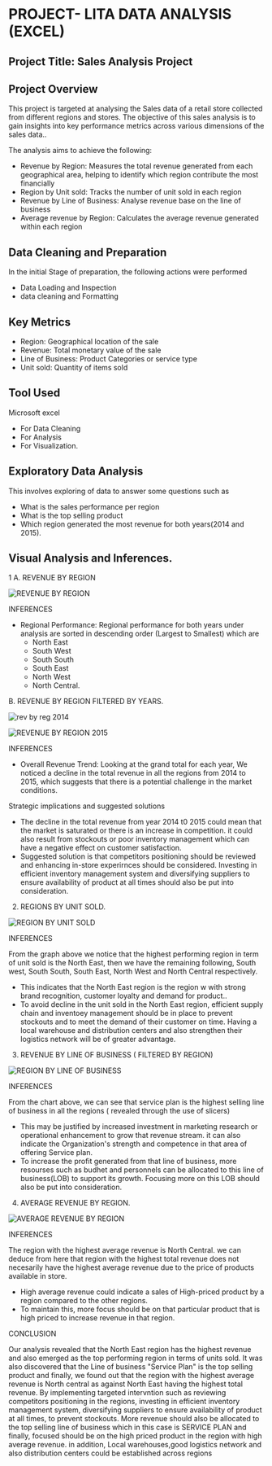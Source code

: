 # PROJECT- LITA DATA ANALYSIS (EXCEL)

## Project Title: Sales Analysis Project


## Project Overview
This project is targeted at analysing the Sales data of a retail store collected from different regions and stores. The objective of this sales analysis is to gain insights into key performance metrics across various dimensions of the sales data.. 

The analysis aims to achieve the following:
 * Revenue by Region: Measures the total revenue generated from each geographical area, helping to identify which region contribute the most financially
 * Region by Unit sold: Tracks the number of unit sold in each region
 * Revenue by Line of Business: Analyse revenue base on the line of business
 * Average revenue by Region: Calculates the average revenue generated within each region


## Data Cleaning and Preparation

In the initial Stage of preparation, the following actions were performed
* Data Loading and Inspection
* data cleaning and Formatting


## Key Metrics
 * Region: Geographical location of the sale
 * Revenue: Total monetary value of the sale
 * Line of Business: Product Categories or service type
 * Unit sold: Quantity of items sold


## Tool Used
Microsoft excel
 * For Data Cleaning
 * For Analysis
 * For Visualization.
 

## Exploratory Data Analysis
This involves exploring of data to answer some questions such as
* What is the sales performance per region
* What is the top selling product
* Which region generated the most revenue for both years(2014 and 2015).


## Visual Analysis and Inferences.
1 A. REVENUE BY REGION

![REVENUE BY REGION](https://github.com/user-attachments/assets/ccc1d071-5cfc-4d1b-828a-1aefc42175ec)


INFERENCES

* Regional Performance: Regional performance for both years under analysis are sorted in descending order (Largest to Smallest) which are
  * North East
  * South West
  * South South
  * South East
  * North West
  * North Central.
    

 B. REVENUE BY REGION FILTERED BY YEARS.

![rev by reg 2014](https://github.com/user-attachments/assets/b3c0826e-3794-433e-8efe-f41ddf001aae)


![REVENUE BY REGION 2015](https://github.com/user-attachments/assets/30b0c3d6-057e-4478-b9de-59c4e8c1dafe)


INFERENCES

* Overall Revenue Trend: Looking at the grand total for each year, We noticed a decline in the total revenue in all the regions from 2014 to 2015, which suggests that there is a potential challenge in the market conditions.

Strategic implications and suggested solutions

* The decline in the total revenue from year 2014  t0 2015 could mean that the market is saturated or there is an increase in competition. it could also result from stockouts or poor inventory management which can have a negative effect on customer satisfaction.
* Suggested solution is that competitors positioning should be reviewed and enhancing in-store experirnces should be considered. Investing in efficient inventory management system  and diversifying suppliers to ensure availability of product at all times should also be put into consideration.



2. REGIONS BY UNIT SOLD.

![REGION BY UNIT SOLD](https://github.com/user-attachments/assets/62b7fc1c-a031-4683-a293-61b3c952eda9)

INFERENCES

From the graph above we notice that the highest performing region in term of unit sold is the North East, then we have the remaining following, South west, South South, South East, North West and North Central respectively. 

* This indicates that the North East region is the region w with strong brand recognition, customer loyalty and demand for product..
* To avoid decline in the unit sold in the North East region, efficient supply chain and inventoey management should be in place to prevent stockouts and to meet the demand of their customer on time. Having a local warehouse and distribution centers and also strengthen their logistics network will be of greater advantage.



3. REVENUE BY LINE OF BUSINESS ( FILTERED BY REGION)

![REGION BY LINE OF BUSINESS](https://github.com/user-attachments/assets/74cdc162-5df9-4ae4-bddf-7883f8aaa543)

INFERENCES

From the chart above, we can see that service plan is the highest selling line of business in all the regions ( revealed through the use of slicers) 
* This may be justified by increased investment in marketing research or operational enhancement to grow that revenue stream. it can also indicate the Organization's strength and competence in that area of offering Service plan.
* To increase the profit generated from that line of business, more resourses such as budhet and personnels can be allocated to this line of business(LOB) to support its growth. Focusing more on this LOB should also be put into consideration.



4. AVERAGE REVENUE BY REGION.

![AVERAGE REVENUE BY REGION](https://github.com/user-attachments/assets/235ba731-d026-46f1-a441-2e1b4e0b4068)

INFERENCES

The region with the highest average revenue is North Central. we can deduce from here that region with the highest total revenue does not necesarily have the highest average revenue due to the price of products available in store. 

* High average revenue could indicate a sales of High-priced product by a region compared to the other regions.
* To maintain this, more focus should be on that particular product that is high priced to increase revenue in that region.


CONCLUSION

Our analysis revealed that the North East region has the highest revenue  and also emerged as the top performing region in terms of units sold. It was also discovered that the Line of business "Service Plan" is the top selling product and finally, we found out that the region with the highest average revenue is North central as against North East having the highest total revenue. By implementing targeted intervntion such as reviewing competitors positioning in the regions, investing in efficient inventory management system, diversifying suppliers to ensure availability of product at all times, to prevent stockouts. More revenue should also be allocated to the top selling line of business which in this case is SERVICE PLAN and finally, focused should be on the high priced product in the region with high average revenue. in addition, Local warehouses,good logistics network and also distribution centers could be established across regions 
